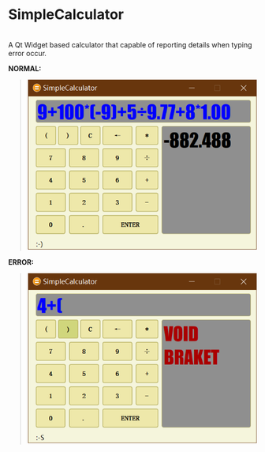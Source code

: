 # SimpleCalculator
<br>
A Qt Widget based calculator that capable of reporting details when typing error occur.<br/>

**NORMAL:**

>![SimpleCalculator](https://github.com/neroransom/SimpleCalculator/blob/master/sample0.png "smile")

**ERROR:**

>![SimpleCalculator](https://github.com/neroransom/SimpleCalculator/blob/master/sample1.png "hmmm")
